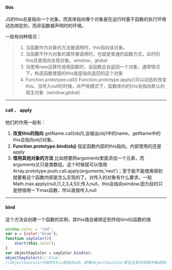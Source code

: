 #### this
JS的this总是指向一个对象，而具体指向哪个对象是在运行时基于函数的执行环境动态绑定的，而非函数被声明时的环境。

一般有四种情况：
>1. 当函数作为对象的方法被调用时，this指向该对象。
>2. 当函数不作为对象的属性被调用时，也就是普通的函数方式，此时的this总是指向全局对象。window，global
>3. 当使用new运算符调用函数时，该函数总会返回一个对象，通常情况下，构造函数里面的this就是指向返回的这个对象
>4. Function.prototype.call() Function.prototype.apply()可以动态的改变this。当传入null的时候，非严格模式下，函数体内的this会指向默认的宿主对象（window,global）


---
#### call 、 apply
他们的作用一般有：
1. **改变this的指向**
getName.call(obj1),会输出obj1中的name，getName中的this会指向obj1对象。
2. **Function.prototype.bind(obj)**
指定函数内部的this指向。内部使用的还是apply
3. **借用其他对象的方法**
比如想要网arguments里面添加一个元素，而arguments又只是类数组，这个时候就可以借用Array.prototype.push.call.apply(arguments,'next')；至于能不能借用得到就要看这个函数内部是怎么实现的了。对传入的对象有什么要求。一般Math.max.apply(null,[1,2,3,4,5]);传入null，this会指向window.因为目的只是想借用一下max函数，所以直接传入null
 
---
#### bind
这个方法会创建一个函数的实例，其this值会被绑定到传给bind()函数的值
```js
window.color = 'red';
var o = {color:'blue'};
function sayColor(){
    alert(this.color);
}
var objectSayColor = sayColor.bind(o);
objectSayColor()//'blue'
//objectSayColor内部的this是指向o的，即使objectSayColor是在全局作用域中被调用的
```